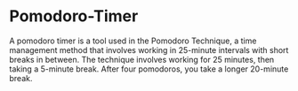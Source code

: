 # Pomodoro-Timer
A pomodoro timer is a tool used in the Pomodoro Technique, a time management method that involves working in 25-minute intervals with short breaks in between. 
The technique involves working for 25 minutes, then taking a 5-minute break. After four pomodoros, you take a longer 20-minute break.
